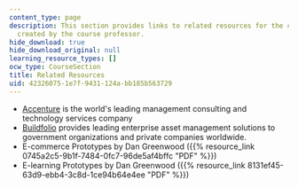 ```yaml
---
content_type: page
description: This section provides links to related resources for the course and prototypes
  created by the course professor.
hide_download: true
hide_download_original: null
learning_resource_types: []
ocw_type: CourseSection
title: Related Resources
uid: 42326075-1e7f-9431-124a-bb185b563729
---
```


*   [Accenture](http://www.accenture.com/us-en/company/Pages/index.aspx) is the world's leading management consulting and technology services company
*   [Buildfolio](http://www.markosweb.com/www/buildfolio.com/) provides leading enterprise asset management solutions to government organizations and private companies worldwide.
*   E-commerce Prototypes by Dan Greenwood ({{% resource_link 0745a2c5-9b1f-7484-0fc7-96de5af4bffc "PDF" %}})
*   E-learning Prototypes by Dan Greenwood ({{% resource_link 8131ef45-63d9-ebb4-3c8d-1ce94b64e4ee "PDF" %}})